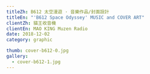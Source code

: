 ```yaml
---
titleZh: B612 太空漫遊 · 音樂作品/封面設計
titleEn: "'B612 Space Odyssey' MUSIC and COVER ART"
clientZh: 貓王收音機
clientEn: MAO KING Muzen Radio
date: 2018-12-02
category: graphic

thumb: cover-b612-0.jpg
gallery:
  - cover-b612-1.jpg
---
```

